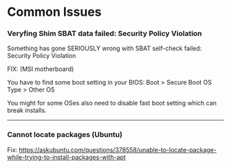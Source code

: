 # Common Issues

### Veryfing Shim SBAT data failed: Security Policy Violation
Something has gone SERIOUSLY wrong with SBAT self-check failed: Security Policy Violation

FIX: (MSI motherboard) 

You have to find some boot setting in your BIOS:
Boot > Secure Boot
OS Type > Other OS

You might for some OSes also need to disable fast boot setting which can break installs. 

---

### Cannot locate packages (Ubuntu)

Fix: https://askubuntu.com/questions/378558/unable-to-locate-package-while-trying-to-install-packages-with-apt

